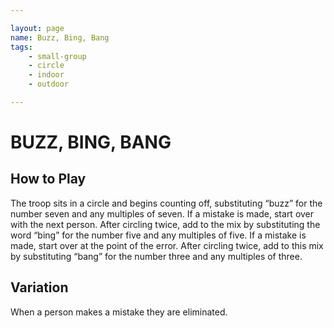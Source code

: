 ```yaml
---

layout: page
name: Buzz, Bing, Bang
tags: 
    - small-group
    - circle
    - indoor
    - outdoor

---
```


# BUZZ, BING, BANG 

## How to Play

The troop sits in a circle and begins counting off, substituting “buzz” for the number seven and any multiples of seven. If a mistake is made, start over with the next person. After circling twice, add to the mix by substituting the word “bing” for the number five and any multiples of five. If a mistake is made, start over at the point of the error. After circling twice, add to this mix by substituting “bang” for the number three and any multiples of three.

## Variation 

When a person makes a mistake they are eliminated.